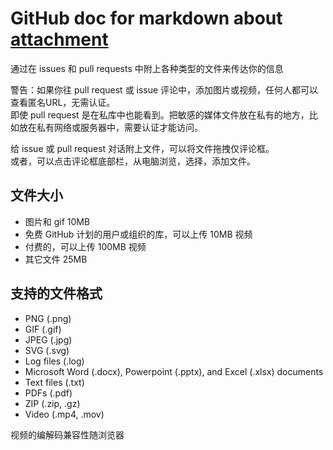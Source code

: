 # GitHub doc for markdown about [attachment](https://docs.github.com/en/github/writing-on-github/working-with-advanced-formatting/attaching-files)

通过在 issues 和 pull requests 中附上各种类型的文件来传达你的信息

警告：如果你往 pull request 或 issue 评论中，添加图片或视频，任何人都可以查看匿名URL，无需认证。  
即使 pull request 是在私库中也能看到。把敏感的媒体文件放在私有的地方，比如放在私有网络或服务器中，需要认证才能访问。  

给 issue 或 pull request 对话附上文件，可以将文件拖拽仅评论框。  
或者，可以点击评论框底部栏，从电脑浏览，选择，添加文件。

## 文件大小

- 图片和 gif 10MB
- 免费 GitHub 计划的用户或组织的库，可以上传 10MB 视频
- 付费的，可以上传 100MB 视频
- 其它文件 25MB

## 支持的文件格式

- PNG (.png)
- GIF (.gif)
- JPEG (.jpg)
- SVG (.svg)
- Log files (.log)
- Microsoft Word (.docx), Powerpoint (.pptx), and Excel (.xlsx) documents
- Text files (.txt)
- PDFs (.pdf)
- ZIP (.zip, .gz)
- Video (.mp4, .mov)

视频的编解码兼容性随浏览器
